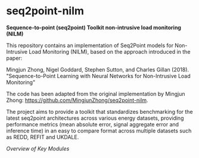 # seq2point-nilm
**Sequence-to-point (seq2point) Toolkit non-intrusive load monitoring (NILM)**

This repository contains an implementation of Seq2Point models for Non-Intrusive Load Monitoring (NILM), based on the approach introduced in the paper:

Mingjun Zhong, Nigel Goddard, Stephen Sutton, and Charles Gillan (2018).
"Sequence-to-Point Learning with Neural Networks for Non-Intrusive Load Monitoring"

The code has been adapted from the original implementation by Mingjun Zhong: https://github.com/MingjunZhong/seq2point-nilm.

The project aims to provide a toolkit that standardizes benchmarking for the latest seq2point architectures across various energy datasets, providing performance metrics (mean absolute error, signal aggregate error and inference time) in an easy to compare format across multiple datasets such as REDD, REFIT and UKDALE. 

*Overview of Key Modules*

